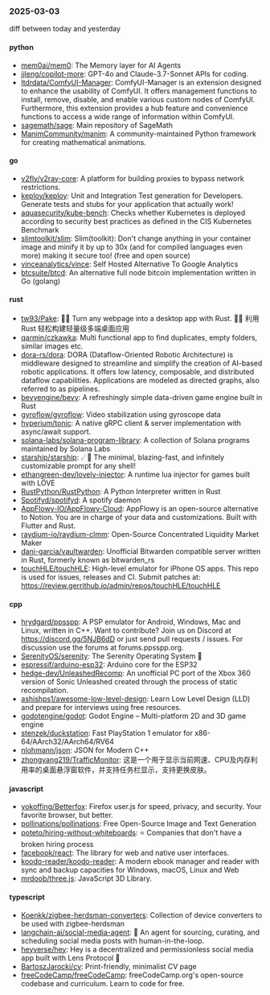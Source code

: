### 2025-03-03
diff between today and yesterday

#### python
* [mem0ai/mem0](https://github.com/mem0ai/mem0): The Memory layer for AI Agents
* [jjleng/copilot-more](https://github.com/jjleng/copilot-more): GPT-4o and Claude-3.7-Sonnet APIs for coding.
* [ltdrdata/ComfyUI-Manager](https://github.com/ltdrdata/ComfyUI-Manager): ComfyUI-Manager is an extension designed to enhance the usability of ComfyUI. It offers management functions to install, remove, disable, and enable various custom nodes of ComfyUI. Furthermore, this extension provides a hub feature and convenience functions to access a wide range of information within ComfyUI.
* [sagemath/sage](https://github.com/sagemath/sage): Main repository of SageMath
* [ManimCommunity/manim](https://github.com/ManimCommunity/manim): A community-maintained Python framework for creating mathematical animations.

#### go
* [v2fly/v2ray-core](https://github.com/v2fly/v2ray-core): A platform for building proxies to bypass network restrictions.
* [keploy/keploy](https://github.com/keploy/keploy): Unit and Integration Test generation for Developers. Generate tests and stubs for your application that actually work!
* [aquasecurity/kube-bench](https://github.com/aquasecurity/kube-bench): Checks whether Kubernetes is deployed according to security best practices as defined in the CIS Kubernetes Benchmark
* [slimtoolkit/slim](https://github.com/slimtoolkit/slim): Slim(toolkit): Don't change anything in your container image and minify it by up to 30x (and for compiled languages even more) making it secure too! (free and open source)
* [vinceanalytics/vince](https://github.com/vinceanalytics/vince): Self Hosted Alternative To Google Analytics
* [btcsuite/btcd](https://github.com/btcsuite/btcd): An alternative full node bitcoin implementation written in Go (golang)

#### rust
* [tw93/Pake](https://github.com/tw93/Pake): 🤱🏻 Turn any webpage into a desktop app with Rust. 🤱🏻 利用 Rust 轻松构建轻量级多端桌面应用
* [qarmin/czkawka](https://github.com/qarmin/czkawka): Multi functional app to find duplicates, empty folders, similar images etc.
* [dora-rs/dora](https://github.com/dora-rs/dora): DORA (Dataflow-Oriented Robotic Architecture) is middleware designed to streamline and simplify the creation of AI-based robotic applications. It offers low latency, composable, and distributed dataflow capabilities. Applications are modeled as directed graphs, also referred to as pipelines.
* [bevyengine/bevy](https://github.com/bevyengine/bevy): A refreshingly simple data-driven game engine built in Rust
* [gyroflow/gyroflow](https://github.com/gyroflow/gyroflow): Video stabilization using gyroscope data
* [hyperium/tonic](https://github.com/hyperium/tonic): A native gRPC client & server implementation with async/await support.
* [solana-labs/solana-program-library](https://github.com/solana-labs/solana-program-library): A collection of Solana programs maintained by Solana Labs
* [starship/starship](https://github.com/starship/starship): ☄🌌️ The minimal, blazing-fast, and infinitely customizable prompt for any shell!
* [ethangreen-dev/lovely-injector](https://github.com/ethangreen-dev/lovely-injector): A runtime lua injector for games built with LÖVE
* [RustPython/RustPython](https://github.com/RustPython/RustPython): A Python Interpreter written in Rust
* [Spotifyd/spotifyd](https://github.com/Spotifyd/spotifyd): A spotify daemon
* [AppFlowy-IO/AppFlowy-Cloud](https://github.com/AppFlowy-IO/AppFlowy-Cloud): AppFlowy is an open-source alternative to Notion. You are in charge of your data and customizations. Built with Flutter and Rust.
* [raydium-io/raydium-clmm](https://github.com/raydium-io/raydium-clmm): Open-Source Concentrated Liquidity Market Maker
* [dani-garcia/vaultwarden](https://github.com/dani-garcia/vaultwarden): Unofficial Bitwarden compatible server written in Rust, formerly known as bitwarden_rs
* [touchHLE/touchHLE](https://github.com/touchHLE/touchHLE): High-level emulator for iPhone OS apps. This repo is used for issues, releases and CI. Submit patches at: https://review.gerrithub.io/admin/repos/touchHLE/touchHLE

#### cpp
* [hrydgard/ppsspp](https://github.com/hrydgard/ppsspp): A PSP emulator for Android, Windows, Mac and Linux, written in C++. Want to contribute? Join us on Discord at https://discord.gg/5NJB6dD or just send pull requests / issues. For discussion use the forums at forums.ppsspp.org.
* [SerenityOS/serenity](https://github.com/SerenityOS/serenity): The Serenity Operating System 🐞
* [espressif/arduino-esp32](https://github.com/espressif/arduino-esp32): Arduino core for the ESP32
* [hedge-dev/UnleashedRecomp](https://github.com/hedge-dev/UnleashedRecomp): An unofficial PC port of the Xbox 360 version of Sonic Unleashed created through the process of static recompilation.
* [ashishps1/awesome-low-level-design](https://github.com/ashishps1/awesome-low-level-design): Learn Low Level Design (LLD) and prepare for interviews using free resources.
* [godotengine/godot](https://github.com/godotengine/godot): Godot Engine – Multi-platform 2D and 3D game engine
* [stenzek/duckstation](https://github.com/stenzek/duckstation): Fast PlayStation 1 emulator for x86-64/AArch32/AArch64/RV64
* [nlohmann/json](https://github.com/nlohmann/json): JSON for Modern C++
* [zhongyang219/TrafficMonitor](https://github.com/zhongyang219/TrafficMonitor): 这是一个用于显示当前网速、CPU及内存利用率的桌面悬浮窗软件，并支持任务栏显示，支持更换皮肤。

#### javascript
* [yokoffing/Betterfox](https://github.com/yokoffing/Betterfox): Firefox user.js for speed, privacy, and security. Your favorite browser, but better.
* [pollinations/pollinations](https://github.com/pollinations/pollinations): Free Open-Source Image and Text Generation
* [poteto/hiring-without-whiteboards](https://github.com/poteto/hiring-without-whiteboards): ⭐️ Companies that don't have a broken hiring process
* [facebook/react](https://github.com/facebook/react): The library for web and native user interfaces.
* [koodo-reader/koodo-reader](https://github.com/koodo-reader/koodo-reader): A modern ebook manager and reader with sync and backup capacities for Windows, macOS, Linux and Web
* [mrdoob/three.js](https://github.com/mrdoob/three.js): JavaScript 3D Library.

#### typescript
* [Koenkk/zigbee-herdsman-converters](https://github.com/Koenkk/zigbee-herdsman-converters): Collection of device converters to be used with zigbee-herdsman
* [langchain-ai/social-media-agent](https://github.com/langchain-ai/social-media-agent): 📲 An agent for sourcing, curating, and scheduling social media posts with human-in-the-loop.
* [heyverse/hey](https://github.com/heyverse/hey): Hey is a decentralized and permissionless social media app built with Lens Protocol 🌿
* [BartoszJarocki/cv](https://github.com/BartoszJarocki/cv): Print-friendly, minimalist CV page
* [freeCodeCamp/freeCodeCamp](https://github.com/freeCodeCamp/freeCodeCamp): freeCodeCamp.org's open-source codebase and curriculum. Learn to code for free.
